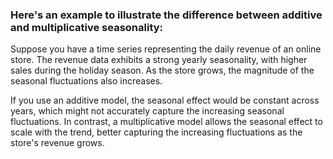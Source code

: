 ### Here's an example to illustrate the difference between additive and multiplicative seasonality:

Suppose you have a time series representing the daily revenue of an online store. The revenue data exhibits a strong yearly seasonality, with higher sales during the holiday season. As the store grows, the magnitude of the seasonal fluctuations also increases.

If you use an additive model, the seasonal effect would be constant across years, which might not accurately capture the increasing seasonal fluctuations. In contrast, a multiplicative model allows the seasonal effect to scale with the trend, better capturing the increasing fluctuations as the store's revenue grows.